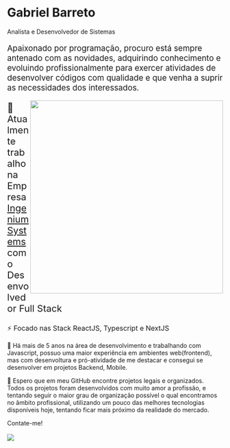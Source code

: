 
<div>
        <div>
            <h1>Gabriel Barreto</h1>
            <p>Analista e Desenvolvedor de Sistemas</p>
            <p style="font-size: 14pt";>Apaixonado por programação, procuro está sempre antenado com as novidades, adquirindo conhecimento e evoluindo profissionalmente para exercer atividades de desenvolver códigos com qualidade e que venha a suprir as necessidades dos interessados.</p>
            <div style="align: right;">
            <img width="450" align="right" src="https://image.freepik.com/vetores-gratis/desenvolvimento-web-engenharia-de-programador-e-site-de-codificacao-em-telas-de-interface-de-realidade-aumentada-desenvolvedor-de-projeto-engenheiro-de-programacao-de-software-ou-design-de-aplicativo-cartoon-illustration_107791-3863.jpg" />
        </div>
            <p style="font-size: 22px";>🏢 Atualmente trabalho na Empresa <a href="https://ingenium-systems.com.br/">Ingenium Systems</a> como Desenvolvedor Full Stack</p>
            <p style="font-size: 12pt";>⚡ Focado nas Stack ReactJS, Typescript e NextJS</p>
            <p>🚀 Há mais de 5 anos na área de desenvolvimento e trabalhando com Javascript, possuo uma maior experiência em ambientes web(frontend), mas com desenvoltura e pró-atividade de me destacar e consegui se desenvolver em projetos Backend, Mobile. </p>
            <p>💪 Espero que em meu GitHub encontre projetos legais e organizados. Todos os projetos foram desenvolvidos com muito amor a profissão, e tentando seguir o maior grau de organização possível o qual encontramos no âmbito profissional, utilizando um pouco das melhores tecnologias disponíveis hoje, tentando ficar mais próximo da realidade do mercado.</p>
            Contate-me!<br /><br />
            <a href="https://www.linkedin.com/in/gabriel-barreto-by-dev/"><img src="https://camo.githubusercontent.com/62e08340f4f691d5699db5bab1feaea105e5be7d9e30b6a121e46dc6f29b1cc2/68747470733a2f2f696d672e736869656c64732e696f2f62616467652f2d4c696e6b6564496e2d626c75653f7374796c653d666c61742d737175617265266c6f676f3d4c696e6b6564696e266c6f676f436f6c6f723d7768697465266c696e6b3d68747470733a2f2f7777772e6c696e6b6564696e2e636f6d2f696e2f65776572746f6e626e"><a/>
        </div>
</div>
